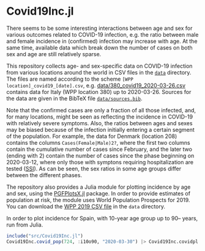 # Covid19Inc.jl

There seems to be some interesting interactions between age and sex
for various outcomes related to COVID-19 infection, e.g. the
ratio between male and female incidence in (confirmed) infection
may increase with age. At the same time, available data which break
down the number of cases on both sex and age are still relatively
sparse.

This repository collects age- and sex-specific data on COVID-19
infection from various locations around the world in CSV files
in the [`data`](https://github.com/klpn/Covid19Inc.jl/blob/master/data) directory.
The files are named according to the scheme `[WPP location]_covid19_[date].csv`,
e.g. [data/380_covid19_2020-03-26.csv](https://github.com/klpn/Covid19Inc.jl/blob/master/data/380_covid19_2020-03-26.csv)
contains data for Italy (WPP location 380) up to 2020-03-26.
Sources for the data are given in the
BibTeX file [`data/sources.bib`](https://github.com/klpn/Covid19Inc.jl/blob/master/data/sources.bib).

Note that the confirmed cases are only a fraction of all those
infected, and, for many locations, might be seen as reflecting
the incidence in COVID-19 with relatively severe symptoms. Also,
the ratios between ages and sexes may be biased because of the
infection initially entering a certain segment of the population.
For example, the data for Denmark (location 208) contains the columns
`Cases(Female|Male)2?`, where the first two columns contain the
cumulative number of cases since February, and the later two (ending
with 2) contain the number of cases since the phase beginning on
2020-03-12, where only those with symptons requiring hospitalization
are tested
([SSI](https://www.ssi.dk/aktuelt/sygdomsudbrud/coronavirus/covid-19-i-danmark-epidemiologisk-overvaagningsrapport)).
As can be seen, the sex ratios in some age groups differ between the
different phases.

The repository also provides a Julia module for plotting incidence by
age and sex, using the [PGFPlotsX.jl](https://github.com/KristofferC/PGFPlotsX.jl)
package. In order to provide
estimates of population at risk, the module uses World Population
Prospects for 2019. You can download the 
[WPP 2019 CSV file](https://population.un.org/wpp/Download/Files/1_Indicators%20(Standard)/CSV_FILES/WPP2019_PopulationByAgeSex_Medium.csv) in the `data` directory.

In order to plot incidence for Spain, with
10-year age group up to 90– years, run from Julia.

```julia
include("src/Covid19Inc.jl")
Covid19Inc.covid_pop(724, :i10o90, "2020-03-30") |> Covid19Inc.covidpl
```


